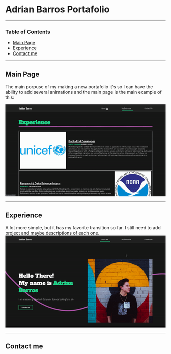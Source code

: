 # Adrian Barros Portafolio
---

### Table of Contents
- [Main Page](#Main-Page)
- [Experience](#Experience)
- [Contact me](#Contact-me)


---
## Main Page
The main porpuse of my making a new portafolio it's so I can have the ability to add several animations and the main page is the main example of this:


![](media/mainpage.gif)

---
## Experience
A lot more simple, but it has my favorite transition so far. I still need to add project and maybe descriptions of each one. 
![](media/exppage.gif)

---
## Contact me
